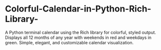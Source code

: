 # Colorful-Calendar-in-Python-Rich-Library-
A Python terminal calendar using the Rich library for colorful, styled output. Displays all 12 months of any year with weekends in red and weekdays in green. Simple, elegant, and customizable calendar visualization.
